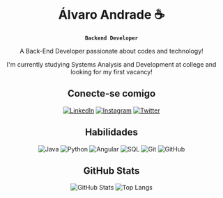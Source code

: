 <div align="center">

# Álvaro Andrade ☕
**`Backend Developer`**

A Back-End Developer passionate about codes and technology!

I'm currently studying Systems Analysis and Development at college and looking for my first vacancy!

## Conecte-se comigo
[![LinkedIn](https://img.shields.io/badge/-LinkedIn-000?style=for-the-badge&logo=linkedin&logoColor=30A3DC)](https://www.linkedin.com/in/alvaroandrd/)
[![Instagram](https://img.shields.io/badge/-Instagram-000?style=for-the-badge&logo=instagram&logoColor=ff0054)](https://www.instagram.com/alvr.dev/)
[![Twitter](https://img.shields.io/badge/-Twitter-000?style=for-the-badge&logo=twitter&logoColor=5465ff)](https://twitter.com/alvr1nn)

## Habilidades
![Java](https://img.shields.io/badge/Java-000?style=for-the-badge&logo=java)
![Python](https://img.shields.io/badge/Python-000?style=for-the-badge&logo=python)
![Angular](https://img.shields.io/badge/Angular-000?style=for-the-badge&logo=angular&logoColor=C3002F)
![SQL](https://img.shields.io/badge/PostgreSQL-000?style=for-the-badge&logo=postgresql)
![Git](https://img.shields.io/badge/Git-000?style=for-the-badge&logo=git)
![GitHub](https://img.shields.io/badge/GitHub-000?style=for-the-badge&logo=github)

## GitHub Stats
![GitHub Stats](https://github-readme-stats.vercel.app/api?username=alvaroandrd&theme=transparent&bg_color=f7f7ff&border_color=30A3DC&show_icons=true&icon_color=30A3DC&title_color=30A3DC&text_color=000)
![Top Langs](https://github-readme-stats-git-masterrstaa-rickstaa.vercel.app/api/top-langs/?username=alvaroandrd&layout=compact&bg_color=f7f7ff&border_color=30A3DC&title_color=30A3DC&text_color=000)

</div>
